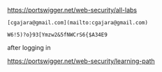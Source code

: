  https://portswigger.net/web-security/all-labs

```
[cgajara@gmail.com](mailto:cgajara@gmail.com)  

W6!5)?o}93[Ymzw2&5fNWCrS6{$A34E9

```


after logging in

https://portswigger.net/web-security/learning-path


